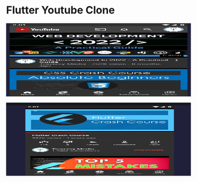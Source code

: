 # Flutter Youtube Clone

<p align="center">
  <img width="600" height="200" src="/assets/home.png">
</p>

<p align="center">
  <img width="600" height="200" src="/assets/another.png">
</p>

